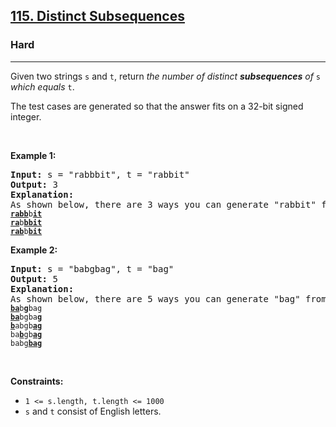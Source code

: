 <h2><a href="https://leetcode.com/problems/distinct-subsequences/">115. Distinct Subsequences</a></h2><h3>Hard</h3><hr><div style="user-select: auto;"><p style="user-select: auto;">Given two strings <code style="user-select: auto;">s</code> and <code style="user-select: auto;">t</code>, return <em style="user-select: auto;">the number of distinct</em> <span data-keyword="subsequence-string" style="user-select: auto;"><strong style="user-select: auto;"><em style="user-select: auto;">subsequences</em></strong></span><em style="user-select: auto;"> of </em><code style="user-select: auto;">s</code><em style="user-select: auto;"> which equals </em><code style="user-select: auto;">t</code>.</p>

<p style="user-select: auto;">The test cases are generated so that the answer fits on a 32-bit signed integer.</p>

<p style="user-select: auto;">&nbsp;</p>
<p style="user-select: auto;"><strong class="example" style="user-select: auto;">Example 1:</strong></p>

<pre style="user-select: auto;"><strong style="user-select: auto;">Input:</strong> s = "rabbbit", t = "rabbit"
<strong style="user-select: auto;">Output:</strong> 3
<strong style="user-select: auto;">Explanation:</strong>
As shown below, there are 3 ways you can generate "rabbit" from s.
<code style="user-select: auto;"><strong style="user-select: auto;"><u style="user-select: auto;">rabb</u></strong>b<strong style="user-select: auto;"><u style="user-select: auto;">it</u></strong></code>
<code style="user-select: auto;"><strong style="user-select: auto;"><u style="user-select: auto;">ra</u></strong>b<strong style="user-select: auto;"><u style="user-select: auto;">bbit</u></strong></code>
<code style="user-select: auto;"><strong style="user-select: auto;"><u style="user-select: auto;">rab</u></strong>b<strong style="user-select: auto;"><u style="user-select: auto;">bit</u></strong></code>
</pre>

<p style="user-select: auto;"><strong class="example" style="user-select: auto;">Example 2:</strong></p>

<pre style="user-select: auto;"><strong style="user-select: auto;">Input:</strong> s = "babgbag", t = "bag"
<strong style="user-select: auto;">Output:</strong> 5
<strong style="user-select: auto;">Explanation:</strong>
As shown below, there are 5 ways you can generate "bag" from s.
<code style="user-select: auto;"><strong style="user-select: auto;"><u style="user-select: auto;">ba</u></strong>b<u style="user-select: auto;"><strong style="user-select: auto;">g</strong></u>bag</code>
<code style="user-select: auto;"><strong style="user-select: auto;"><u style="user-select: auto;">ba</u></strong>bgba<strong style="user-select: auto;"><u style="user-select: auto;">g</u></strong></code>
<code style="user-select: auto;"><u style="user-select: auto;"><strong style="user-select: auto;">b</strong></u>abgb<strong style="user-select: auto;"><u style="user-select: auto;">ag</u></strong></code>
<code style="user-select: auto;">ba<u style="user-select: auto;"><strong style="user-select: auto;">b</strong></u>gb<u style="user-select: auto;"><strong style="user-select: auto;">ag</strong></u></code>
<code style="user-select: auto;">babg<strong style="user-select: auto;"><u style="user-select: auto;">bag</u></strong></code></pre>

<p style="user-select: auto;">&nbsp;</p>
<p style="user-select: auto;"><strong style="user-select: auto;">Constraints:</strong></p>

<ul style="user-select: auto;">
	<li style="user-select: auto;"><code style="user-select: auto;">1 &lt;= s.length, t.length &lt;= 1000</code></li>
	<li style="user-select: auto;"><code style="user-select: auto;">s</code> and <code style="user-select: auto;">t</code> consist of English letters.</li>
</ul>
</div>